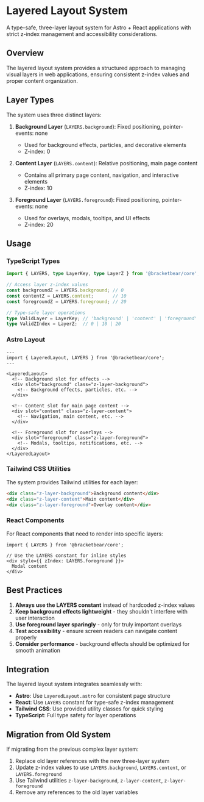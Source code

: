 # Layered Layout System

A type-safe, three-layer layout system for Astro + React applications with strict z-index management and accessibility considerations.

## Overview

The layered layout system provides a structured approach to managing visual layers in web applications, ensuring consistent z-index values and proper content organization.

## Layer Types

The system uses three distinct layers:

1. **Background Layer** (`LAYERS.background`): Fixed positioning, pointer-events: none
   - Used for background effects, particles, and decorative elements
   - Z-index: 0

2. **Content Layer** (`LAYERS.content`): Relative positioning, main page content
   - Contains all primary page content, navigation, and interactive elements
   - Z-index: 10

3. **Foreground Layer** (`LAYERS.foreground`): Fixed positioning, pointer-events: none
   - Used for overlays, modals, tooltips, and UI effects
   - Z-index: 20

## Usage

### TypeScript Types

```typescript
import { LAYERS, type LayerKey, type LayerZ } from '@bracketbear/core';

// Access layer z-index values
const backgroundZ = LAYERS.background; // 0
const contentZ = LAYERS.content;       // 10
const foregroundZ = LAYERS.foreground; // 20

// Type-safe layer operations
type ValidLayer = LayerKey; // 'background' | 'content' | 'foreground'
type ValidZIndex = LayerZ;  // 0 | 10 | 20
```

### Astro Layout

```astro
---
import { LayeredLayout, LAYERS } from '@bracketbear/core';
---

<LayeredLayout>
  <!-- Background slot for effects -->
  <div slot="background" class="z-layer-background">
    <!-- Background effects, particles, etc. -->
  </div>

  <!-- Content slot for main page content -->
  <div slot="content" class="z-layer-content">
    <!-- Navigation, main content, etc. -->
  </div>

  <!-- Foreground slot for overlays -->
  <div slot="foreground" class="z-layer-foreground">
    <!-- Modals, tooltips, notifications, etc. -->
  </div>
</LayeredLayout>
```

### Tailwind CSS Utilities

The system provides Tailwind utilities for each layer:

```html
<div class="z-layer-background">Background content</div>
<div class="z-layer-content">Main content</div>
<div class="z-layer-foreground">Overlay content</div>
```

### React Components

For React components that need to render into specific layers:

```tsx
import { LAYERS } from '@bracketbear/core';

// Use the LAYERS constant for inline styles
<div style={{ zIndex: LAYERS.foreground }}>
  Modal content
</div>
```

## Best Practices

1. **Always use the LAYERS constant** instead of hardcoded z-index values
2. **Keep background effects lightweight** - they shouldn't interfere with user interaction
3. **Use foreground layer sparingly** - only for truly important overlays
4. **Test accessibility** - ensure screen readers can navigate content properly
5. **Consider performance** - background effects should be optimized for smooth animation

## Integration

The layered layout system integrates seamlessly with:

- **Astro**: Use `LayeredLayout.astro` for consistent page structure
- **React**: Use `LAYERS` constant for type-safe z-index management
- **Tailwind CSS**: Use provided utility classes for quick styling
- **TypeScript**: Full type safety for layer operations

## Migration from Old System

If migrating from the previous complex layer system:

1. Replace old layer references with the new three-layer system
2. Update z-index values to use `LAYERS.background`, `LAYERS.content`, or `LAYERS.foreground`
3. Use Tailwind utilities `z-layer-background`, `z-layer-content`, `z-layer-foreground`
4. Remove any references to the old layer variables 